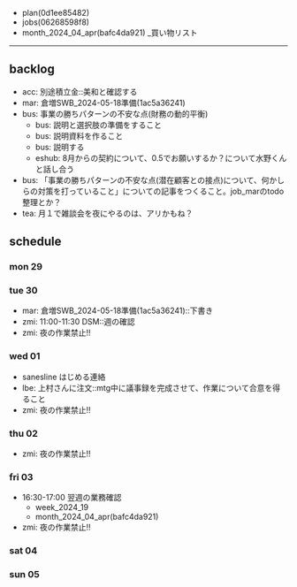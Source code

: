 
- plan(0d1ee85482)
- jobs(06268598f8)
- month_2024_04_apr(bafc4da921)
_買い物リスト
---

## backlog
- acc: 別途積立金::美和と確認する
- mar: 倉増SWB_2024-05-18準備(1ac5a36241)
- bus: 事業の勝ちパターンの不安な点(財務の動的平衡)
  - bus: 説明と選択肢の準備をすること
  - bus: 説明資料を作ること
  - bus: 説明する
  - eshub: 8月からの契約について、0.5でお願いするか？について水野くんと話し合う
- bus: 「事業の勝ちパターンの不安な点(潜在顧客との接点)について、何かしらの対策を打っていること」についての記事をつくること。job_marのtodo整理とか？
- tea: 月１で雑談会を夜にやるのは、アリかもね？


## schedule
### mon 29

### tue 30
- mar: 倉増SWB_2024-05-18準備(1ac5a36241)::下書き
- zmi: 11:00-11:30 DSM::週の確認
- zmi: 夜の作業禁止!!

### wed 01
- sanesline はじめる連絡
- lbe: 上村さんに注文::mtg中に議事録を完成させて、作業について合意を得ること
- zmi: 夜の作業禁止!!

### thu 02
- zmi: 夜の作業禁止!!

### fri 03
- 16:30-17:00 翌週の業務確認
  - week_2024_19
  - month_2024_04_apr(bafc4da921)
- zmi: 夜の作業禁止!!


### sat 04
### sun 05
